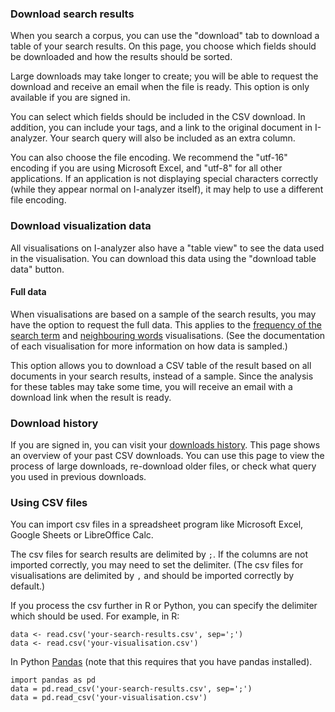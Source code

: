 ### Download search results

When you search a corpus, you can use the "download" tab to download a table of your search results. On this page, you choose which fields should be downloaded and how the results should be sorted.

Large downloads may take longer to create; you will be able to request the download and receive an email when the file is ready. This option is only available if you are signed in.

You can select which fields should be included in the CSV download. In addition, you can include your tags, and a link to the original document in I-analyzer. Your search query will also be included as an extra column.

You can also choose the file encoding. We recommend the "utf-16" encoding if you are using Microsoft Excel, and "utf-8" for all other applications. If an application is not displaying special characters correctly (while they appear normal on I-analyzer itself), it may help to use a different file encoding.

### Download visualization data

All visualisations on I-analyzer also have a "table view" to see the data used in the visualisation. You can download this data using the "download table data" button.

#### Full data

When visualisations are based on a sample of the search results, you may have the option to request the full data. This applies to the [frequency of the search term](/manual/termfrequency) and [neighbouring words](/manual/ngrams) visualisations. (See the documentation of each visualisation for more information on how data is sampled.)

This option allows you to download a CSV table of the result based on all documents in your search results, instead of a sample. Since the analysis for these tables may take some time, you will receive an email with a download link when the result is ready.

### Download history

If you are signed in, you can visit your [downloads history](/download-history). This page shows an overview of your past CSV downloads. You can use this page to view the process of large downloads, re-download older files, or check what query you used in previous downloads.

### Using CSV files

You can import csv files in a spreadsheet program like Microsoft Excel, Google Sheets or LibreOffice Calc.

The csv files for search results are delimited by `;`. If the columns are not imported correctly, you may need to set the delimiter. (The csv files for visualisations are delimited by `,` and should be imported correctly by default.)

If you process the csv further in R or Python, you can specify the delimiter which should be used.
For example, in R:
```
data <- read.csv('your-search-results.csv', sep=';')
data <- read.csv('your-visualisation.csv')
```

In Python [Pandas](https://pandas.pydata.org/) (note that this requires that you have pandas installed).
```
import pandas as pd
data = pd.read_csv('your-search-results.csv', sep=';')
data = pd.read_csv('your-visualisation.csv')
```
